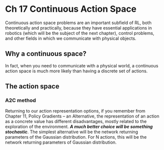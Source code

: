 # Ch 17 Continuous Action Space

Continuous action space problems are an important subfield of RL, both theoretically and practically, because they have essential applications in robotics (which will be the subject of the next chapter), control problems, and other fields in which we communicate with physical objects.

## Why a continuous space?

In fact, when you need to communicate with a physical world, a continuous action space is much more likely than having a discrete set of actions.

## The action space

### A2C method

Returning to our action representation options, if you remember from Chapter 11, Policy Gradients – an Alternative, the representation of an action as a concrete value has different disadvantages, mostly related to the exploration of the environment. ***A much better choice will be something stochastic***. The simplest alternative will be the network returning parameters of the Gaussian distribution. For N actions, this will be the network returning parameters of Gaussian distribution.